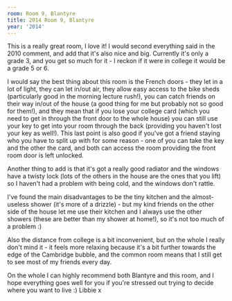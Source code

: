 ```yaml
---
room: Room 9, Blantyre
title: 2014 Room 9, Blantyre
year: '2014'
---
```


This is a really great room, I love it! I would second everything said in the 2010 comment, and add that it's also nice and big. Currently it's only a grade 3, and you get so much for it - I reckon if it were in college it would be a grade 5 or 6.

I would say the best thing about this room is the French doors - they let in a lot of light, they can let in/out air, they allow easy access to the bike sheds (particularly good in the morning lecture rush!), you can catch friends on their way in/out of the house (a good thing for me but probably not so good for them!), and they mean that if you lose your college card (which you need to get in through the front door to the whole house) you can still use your key to get into your room through the back (providing you haven't lost your key as well!). This last point is also good if you've got a friend staying who you have to split up with for some reason - one of you can take the key and the other the card, and both can access the room providing the front room door is left unlocked.

Another thing to add is that it's got a really good radiator and the windows have a twisty lock (lots of the others in the house are the ones that you lift) so I haven't had a problem with being cold, and the windows don't rattle.

I've found the main disadvantages to be the tiny kitchen and the almost-useless shower (it's more of a drizzle) - but my kind friends on the other side of the house let me use their kitchen and I always use the other showers (these are better than my shower at home!), so it's not too much of a problem :)

Also the distance from college is a bit inconvenient, but on the whole I really don't mind it - it feels more relaxing because it's a bit further towards the edge of the Cambridge bubble, and the common room means that I still get to see most of my friends every day.

On the whole I can highly recommend both Blantyre and this room, and I hope everything goes well for you if you're stressed out trying to decide where you want to live :) Libbie x